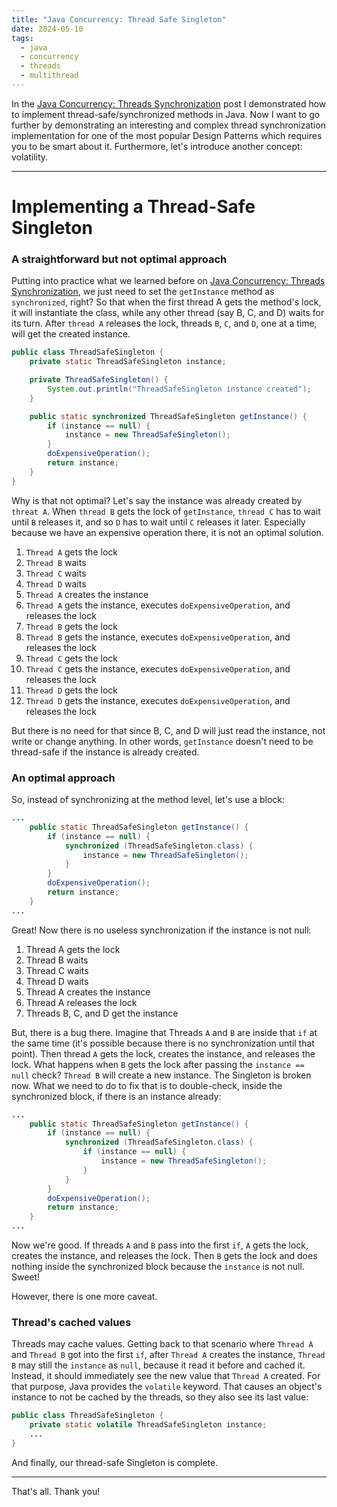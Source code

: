 ```yaml
---
title: "Java Concurrency: Thread Safe Singleton"
date: 2024-05-10
tags:
  - java
  - concurrency
  - threads
  - multithread
---
```


In the [Java Concurrency: Threads Synchronization](https://vinisantos.dev/posts/java-concurrency-multi-threading-sync) post I demonstrated how to implement thread-safe/synchronized methods in Java.
Now I want to go further by demonstrating an interesting and complex thread synchronization implementation for one of the most popular Design Patterns which requires you to be smart about it.
Furthermore, let's introduce another concept: volatility.

---

# Implementing a Thread-Safe Singleton
### A straightforward but not optimal approach
Putting into practice what we learned before on [Java Concurrency: Threads Synchronization](https://vinisantos.dev/posts/java-concurrency-multi-threading-sync), we just need to set the `getInstance` method as `synchronized`, right?
So that when the first thread A gets the method's lock, it will instantiate the class, while any other thread (say B, C, and D) waits for its turn. After `thread A` releases the lock, threads `B`, `C`, and `D`, one at a time, will get the created instance.

```Java
public class ThreadSafeSingleton {
    private static ThreadSafeSingleton instance;

    private ThreadSafeSingleton() {
        System.out.println("ThreadSafeSingleton instance created");
    }

    public static synchronized ThreadSafeSingleton getInstance() {
        if (instance == null) {
            instance = new ThreadSafeSingleton();
        }
        doExpensiveOperation();
        return instance;
    }
}
```

Why is that not optimal?
Let's say the instance was already created by `threat A`.
When `thread B` gets the lock of `getInstance`, `thread C` has to wait until `B` releases it, and so `D` has to wait until `C` releases it later. Especially because we have an expensive operation there, it is not an optimal solution.
1. `Thread A` gets the lock
2. `Thread B` waits
3. `Thread C` waits
4. `Thread D` waits
5. `Thread A` creates the instance
6. `Thread A`  gets the instance, executes `doExpensiveOperation`, and releases the lock
7. `Thread B` gets the lock
8. `Thread B`  gets the instance, executes `doExpensiveOperation`, and releases the lock
9. `Thread C` gets the lock
10. `Thread C` gets the instance, executes `doExpensiveOperation`, and releases the lock
9. `Thread D` gets the lock
10. `Thread D` gets the instance, executes `doExpensiveOperation`, and releases the lock

But there is no need for that since B, C, and D will just read the instance, not write or change anything.
In other words, `getInstance` doesn't need to be thread-safe if the instance is already created.
### An optimal approach
So, instead of synchronizing at the method level, let's use a block:

```Java
...
    public static ThreadSafeSingleton getInstance() {
        if (instance == null) {
            synchronized (ThreadSafeSingleton.class) {
                instance = new ThreadSafeSingleton();
            }
        }
        doExpensiveOperation();
        return instance;
    }
...
```

Great! Now there is no useless synchronization if the instance is not null:
1. Thread A gets the lock
2. Thread B waits
3. Thread C waits
4. Thread D waits
5. Thread A creates the instance
6. Thread A releases the lock
7. Threads B, C, and D get the instance

But, there is a bug there.
Imagine that Threads `A` and `B` are inside that `if` at the same time (it's possible because there is no synchronization until that point).
Then thread `A` gets the lock, creates the instance, and releases the lock.
What happens when `B` gets the lock after passing the `instance == null` check? `Thread B` will create a new instance. The Singleton is broken now.
What we need to do to fix that is to double-check, inside the synchronized block, if there is an instance already:

```Java
...
    public static ThreadSafeSingleton getInstance() {
        if (instance == null) {
            synchronized (ThreadSafeSingleton.class) {
                if (instance == null) {
                    instance = new ThreadSafeSingleton();
                }
            }
        }
        doExpensiveOperation();
        return instance;
    }
...
```

Now we're good.
If threads `A` and `B` pass into the first `if`, `A` gets the lock, creates the instance, and releases the lock.
Then `B` gets the lock and does nothing inside the synchronized block because the `instance` is not null. Sweet!

However, there is one more caveat.
### Thread's cached values
Threads may cache values. Getting back to that scenario where  `Thread A` and `Thread B` got into the first `if`, after `Thread A` creates the instance, `Thread B` may still the `instance` as `null`, because it read it before and cached it. Instead, it should immediately see the new value that `Thread A` created.
For that purpose, Java provides the `volatile` keyword. That causes an object's instance to not be cached by the threads, so they also see its last value:

```Java
public class ThreadSafeSingleton {
    private static volatile ThreadSafeSingleton instance;
    ...
}
```

And finally,  our thread-safe Singleton is complete.

---

That's all. Thank you!
